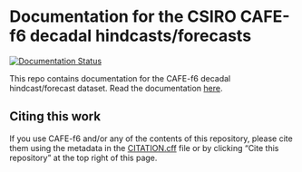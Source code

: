 Documentation for the CSIRO CAFE-f6 decadal hindcasts/forecasts
===============================================================

[![Documentation Status](https://readthedocs.org/projects/cafef6/badge/?version=latest)](https://cafef6.readthedocs.io/en/latest/?badge=latest)

This repo contains documentation for the CAFE-f6 decadal hindcast/forecast dataset. Read the documentation [here](https://cafef6.readthedocs.io/en/latest/).


Citing this work
----------------

If you use CAFE-f6 and/or any of the contents of this repository, please cite them using the metadata in the [CITATION.cff](CITATION.cff) file or by clicking “Cite this repository” at the top right of this page.
